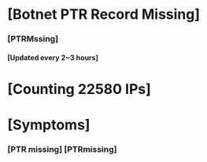 # [Botnet PTR Record Missing]
### [PTRMssing]
#### [Updated every 2~3 hours]

# [Counting 22580 IPs]

# [Symptoms] 
###   [PTR missing] [PTRmissing]
